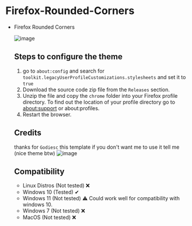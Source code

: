 # Firefox-Rounded-Corners

<ul><li>Firefox Rounded Corners</li>


![image](https://github.com/Khalylexe/Firefox-Rounded-Theme/assets/119526243/25ab6e0f-c177-49ed-b7a1-6259be47d5c7)



## Steps to configure the theme
<ol>
   <li>go to <code>about:config</code> and search for <code>toolkit.legacyUserProfileCustomizations.stylesheets</code> and set it to <code>true</code></li>
   <li>Download the source code zip file from the <code>Releases</code> section.</li>
   <li>Unzip the file and copy the <code>chrome</code> folder into your Firefox profile directory. To find out the location of your profile directory go to <a href="https://github.com/Godiesc/floorp-one#example-of-aboutsupport"> about:support</a> or about:profiles.</li>
   <li>Restart the browser.</li>
</ol>

## Credits
thanks for <code>Godiesc</code> this template if you don't want me to use it tell me (nice theme btw)
![image](https://github.com/Khalylexe/Floorp-Rounded-Theme/assets/119526243/077d084c-6644-4e69-8faa-1d41c6ed8e1a)


   
## Compatibility

<ul>
<li>Linux Distros (Not tested) ❌ </li>
<li>Windows 10 (Tested) ✔
<li>Windows 11 (Not tested) ⚠  Could work well for compatibility with windows 10. </li>
<li>Windows 7 (Not tested) ❌ </li>
<li>MacOS (Not tested) ❌ </li>
</ul>
